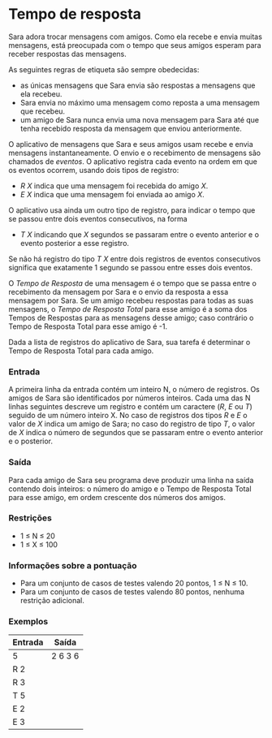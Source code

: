 # Tempo de resposta

Sara adora trocar mensagens com amigos. Como ela recebe e envia muitas mensagens, está preocupada com o tempo que seus amigos esperam para receber respostas das mensagens.

As seguintes regras de etiqueta são sempre obedecidas:

- as únicas mensagens que Sara envia são respostas a mensagens que ela recebeu.
- Sara envia no máximo uma mensagem como reposta a uma mensagem que recebeu.
- um amigo de Sara nunca envia uma nova mensagem para Sara até que tenha recebido resposta da mensagem que enviou anteriormente.

O aplicativo de mensagens que Sara e seus amigos usam recebe e envia mensagens instantaneamente. O envio e o recebimento de mensagens são chamados de *eventos*. O aplicativo registra cada evento na ordem em que os eventos ocorrem, usando dois tipos de registro:

- *R X* indica que uma mensagem foi recebida do amigo *X*.
- *E X* indica que uma mensagem foi enviada ao amigo *X*.

O aplicativo usa ainda um outro tipo de registro, para indicar o tempo que se passou entre dois eventos consecutivos, na forma

- *T X* indicando que *X* segundos se passaram entre o evento anterior e o evento posterior a esse registro.

Se não há registro do tipo *T X* entre dois registros de eventos consecutivos significa que exatamente 1 segundo se passou entre esses dois eventos.

O *Tempo de Resposta* de uma mensagem é o tempo que se passa entre o recebimento da mensagem por Sara e o envio da resposta a essa mensagem por Sara. Se um amigo recebeu respostas para todas as suas mensagens, o *Tempo de Resposta Total* para esse amigo é a soma dos Tempos de Respostas para as mensagens desse amigo; caso contrário o Tempo de Resposta Total para esse amigo é -1.

Dada a lista de registros do aplicativo de Sara, sua tarefa é determinar o Tempo de Resposta Total para cada amigo.

### Entrada

A primeira linha da entrada contém um inteiro N, o número de registros. Os amigos de Sara são identificados por números inteiros. Cada uma das N linhas seguintes descreve um registro e contém um caractere (*R*, *E* ou *T*) seguido de um número inteiro X. No caso de registros dos tipos *R* e *E* o valor de *X* indica um amigo de Sara; no caso do registro de tipo *T*, o valor de *X* indica o número de segundos que se passaram entre o evento anterior e o posterior.

### Saída

Para cada amigo de Sara seu programa deve produzir uma linha na saída contendo dois inteiros: o número do amigo e o Tempo de Resposta Total para esse amigo, em ordem crescente dos números dos amigos.

### Restrições

- 1 ≤ N ≤ 20
- 1 ≤ X ≤ 100

### Informações sobre a pontuação

- Para um conjunto de casos de testes valendo 20 pontos, 1 ≤ N ≤ 10.
- Para um conjunto de casos de testes valendo 80 pontos, nenhuma restrição adicional.

### Exemplos

| **Entrada**                                                  | **Saída**             |
| ------------------------------------------------------------ | --------------------- |
| 5                                                            | 2 6 3 6               |
| R 2                                                          |                       |
| R 3                                                          |                       |
| T 5                                                          |                       |
| E 2                                                          |                       | 
| E 3                                                          |                       |    
